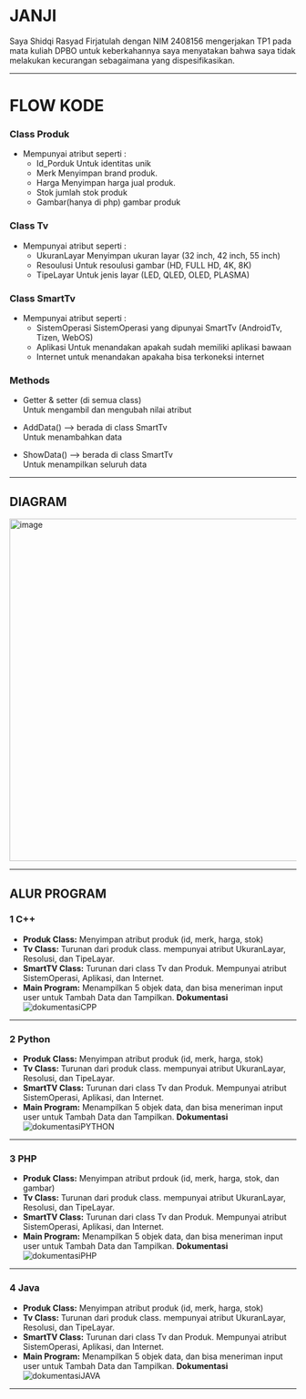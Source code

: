 

# JANJI
Saya Shidqi Rasyad Firjatulah dengan NIM 2408156 mengerjakan TP1 pada mata kuliah DPBO untuk keberkahannya saya menyatakan bahwa saya tidak melakukan kecurangan sebagaimana yang dispesifikasikan.


---

# FLOW KODE
### Class Produk
- Mempunyai atribut seperti : 
  - Id_Porduk
    Untuk identitas unik
  - Merk
    Menyimpan brand produk.
  - Harga
    Menyimpan harga jual produk.
  - Stok
    jumlah stok produk
  - Gambar(hanya di php)
    gambar produk
    
### Class Tv
- Mempunyai atribut seperti :
  - UkuranLayar
    Menyimpan ukuran layar (32 inch, 42 inch, 55 inch)
  - Resoulusi
    Untuk resoulusi gambar (HD, FULL HD, 4K, 8K)
  - TipeLayar
    Untuk jenis layar (LED, QLED, OLED, PLASMA)
    
### Class SmartTv
- Mempunyai atribut seperti :
   - SistemOperasi
     SistemOperasi yang dipunyai SmartTv (AndroidTv, Tizen, WebOS)
   - Aplikasi
     Untuk menandakan apakah sudah memiliki aplikasi bawaan
   - Internet
     untuk menandakan apakaha bisa terkoneksi internet

 ### Methods
- Getter & setter (di semua class)  
  Untuk mengambil dan mengubah nilai atribut  

- AddData() --> berada di class SmartTv  
  Untuk menambahkan data 

- ShowData() --> berada di class SmartTv  
  Untuk menampilkan seluruh data 
---
##  DIAGRAM
<img width="796" height="602" alt="image" src="https://github.com/user-attachments/assets/97f5ced3-93a0-4415-bec0-26dfcf9515e4" />



---
##  ALUR PROGRAM

### 1 C++ 
- **Produk Class:** Menyimpan atribut produk (id, merk, harga, stok)  
- **Tv Class:** Turunan dari produk class. mempunyai atribut UkuranLayar, Resolusi, dan TipeLayar.
- **SmartTV Class:** Turunan dari class Tv dan Produk. Mempunyai atribut SistemOperasi, Aplikasi, dan Internet.
- **Main Program:** Menampilkan 5 objek data, dan bisa meneriman input user untuk Tambah Data dan Tampilkan.
 **Dokumentasi**
  ![dokumentasiCPP](https://github.com/user-attachments/assets/c90030c0-1b4e-4895-85c4-4f77804cc9a2)

---
### 2️ Python
- **Produk Class:** Menyimpan atribut produk (id, merk, harga, stok)  
- **Tv Class:** Turunan dari produk class. mempunyai atribut UkuranLayar, Resolusi, dan TipeLayar.
- **SmartTV Class:** Turunan dari class Tv dan Produk. Mempunyai atribut SistemOperasi, Aplikasi, dan Internet.
- **Main Program:** Menampilkan 5 objek data, dan bisa meneriman input user untuk Tambah Data dan Tampilkan.
  **Dokumentasi**
  ![dokumentasiPYTHON](https://github.com/user-attachments/assets/a072eef9-3bd3-4660-acc6-2bd1ebb5a3a6)


---
### 3 PHP
- **Produk Class:** Menyimpan atribut prdouk (id, merk, harga, stok, dan gambar)  
- **Tv Class:** Turunan dari produk class. mempunyai atribut UkuranLayar, Resolusi, dan TipeLayar.
- **SmartTV Class:** Turunan dari class Tv dan Produk. Mempunyai atribut SistemOperasi, Aplikasi, dan Internet.
- **Main Program:** Menampilkan 5 objek data, dan bisa meneriman input user untuk Tambah Data dan Tampilkan.
  **Dokumentasi**
  ![dokumentasiPHP](https://github.com/user-attachments/assets/7d2e0f96-b406-4b4c-b164-1fc7fa61c7ad)

  
---
### 4️ Java
- **Produk Class:** Menyimpan atribut produk (id, merk, harga, stok)  
- **Tv Class:** Turunan dari produk class. mempunyai atribut UkuranLayar, Resolusi, dan TipeLayar.
- **SmartTV Class:** Turunan dari class Tv dan Produk. Mempunyai atribut SistemOperasi, Aplikasi, dan Internet.
- **Main Program:** Menampilkan 5 objek data, dan bisa meneriman input user untuk Tambah Data dan Tampilkan.
  **Dokumentasi**
  ![dokumentasiJAVA](https://github.com/user-attachments/assets/62ea72b0-c1ea-49fd-ac37-6d77846446b1)

  
---


